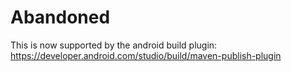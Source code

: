 # Abandoned

This is now supported by the android build plugin: https://developer.android.com/studio/build/maven-publish-plugin


